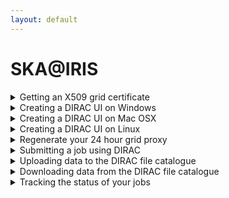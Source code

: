 ```yaml
---
layout: default
---
```


# SKA@IRIS

<details>
  <summary markdown="span"> Getting an X509 grid certificate </summary>
 
  TBD
  
</details>

<details>
  <summary markdown="span"> Creating a DIRAC UI on Windows</summary>
 
  Ha ha ha ha ha ha ha ha ha (etc.)
  
</details>

<details>
  <summary markdown="span"> Creating a DIRAC UI on Mac OSX</summary>
 
  Once you have created a Linux virtual machine you should ssh into it and follow the steps below for creating a DIRAC UI on a Linux machine.
</details>

<details>
  <summary markdown="span"> Creating a DIRAC UI on Linux</summary>
 
 <hr>
 
  There are three steps to making your own machine a DIRAC UI. You only ever need to do this once. There are three scripts that you will need: [runMeForCertAndKey](https://raw.githubusercontent.com/as595/SKA-IRIS/master/DIRACUI/runMeForCertAndKey), [InstallDirac.sh](https://raw.githubusercontent.com/as595/SKA-IRIS/master/DIRACUI/InstallDirac.sh) and [SetGridProxy](https://raw.githubusercontent.com/as595/SKA-IRIS/master/DIRACUI/SetGridProxy).
  
  * The first step is to activate your grid certificate and obtain a grid key: 
  
  ```bash
  ./runMeForCertAndKey /path/to/mycert.p12
  ```
  The script will ask you for your password **four times**. Yes, you read that correctly, *four times*. It will create a directory called <code>.globus</code> and put its outputs in there.

  * The second step is to install DIRAC and set your grid proxy, telling it you'e part of the skatelescope.eu VO:

  ```bash
  ./InstallDirac.sh
  ```

  * Finally you need to source the DIRAC init scripts depending on what shell do you use:

  ```bash
  # For bash
  source ./dirac_ui/bashrc

  # For tcsh
  source ./dirac_ui/tcshrc
  ```
  You can then copy the contents of the DIRAC UI .bashrc into the .bashrc in your home area so that it is automatically called every time you log in or open a new terminal.

  At this point you should be all set up. You can test that things work by starting the DIRAC file catalogue client:

  ```bash
  dirac-dms-filecatalog-cli
  ```
  <hr>
  
</details>

<details>
  <summary markdown="span"> Regenerate your 24 hour grid proxy</summary>
 
  ```bash
  ./SetGridProxy
  ```
</details>

<details>
  <summary markdown="span"> Submitting a job using DIRAC </summary>
 
  <hr>
  
  Jobs are submitted to DIRAC using a string command in the DIRAC *job description language* (jdl). Typically this is wrapped in a script that makes it easier to visualise all the elements of the string. An example of a full job submission script is shown in [eMERLIN-CP-jobsubmit](./submitjob.md).
  
  <h3 id="header">Tags</h3>

  If you want to submit a high memory (1.5TB) job to one of the IRIS fat nodes, your JDL should specify:
  
  ```python
  jdl += 'Tags = "nordugrid-Condor-himem";\n'
  ```
  
  If you want to submit a standard 8-core job to IRIS, your JDL should specify:
  
  ```python
  jdl += 'Tags = "8Processors";\n'
  ```
  
  <hr>

   Alternatively, jobs can be submitted using the Python Dirac API. This makes easier your job submissions and script configuration. An example of a full submission script using the Dirac API can be found in [eMERLIN-jobsubmit-API](./submit_job_API.md). The documentation for the Dirac API Job methods can be found here [API-Methods](https://dirac.readthedocs.io/en/latest/CodeDocumentation/Interfaces/API/Job.html).
 
<h3 id="header">Methods</h3>

```python   
# First create your job object
job = Job()

# Then we can use the methods
# Setting the name of the job
job.setName('my job name')
    
# Setting the platform
job.setPlatform('EL7')
    
# Adding your tags, they have to be set as a list of strings.
tags = ['nordugrid-Condor-himem', '8Processors']
job.setTag(tags)

# Set destination site
job.setDestination('LCG.UKI-NORTHGRID-MAN-HEP.uk')
    
# Set the executable and its arguments (arguments must be in a single string)
job.setExecutable('/bin/echo', arguments='hello')
``` 
<hr>
  
</details>

<details>
  <summary markdown="span"> Uploading data to the DIRAC file catalogue </summary>
  
  <hr>
  
  From your DIRAC UI you can add a dataset to the DIRAC file catalogue using the <code>dirac-dms-add-file</code> command. This example uploads the local file <code>myfile.txt</code> to the file catalogue on the Manchester HEP storage, where it is renamed <code>newfile.txt</code> and placed in the user directory in an individual user's folder. User folders have the format <code>firstname.lastname</code>.
  
  ```bash
  dirac-dms-add-file /skatelescope.eu/users/m/my.name/newfile.txt /path/to/myfile.txt UKI-NORTHGRID-MAN-HEP-disk
  ```

 If you want to add a set o files, you must tar them and then upload tarred file using the <code>dirac-dms-add-file</code> instruction. Then you must untar them in your submitted script. 
 <hr>
 
</details>

<details>
  <summary markdown="span"> Downloading data from the DIRAC file catalogue </summary>
 
</details>

<details>
  <summary markdown="span"> Tracking the status of your jobs </summary>
 
</details>

